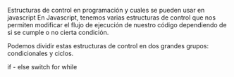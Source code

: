 Estructuras de control en programación y cuales se pueden usar en javascript
En Javascript, tenemos varias estructuras de control que nos permiten modificar el flujo de ejecución de nuestro código dependiendo de si se cumple o no cierta condición.

Podemos dividir estas estructuras de control en dos grandes grupos: condicionales y ciclos.

if - else
switch
for
while